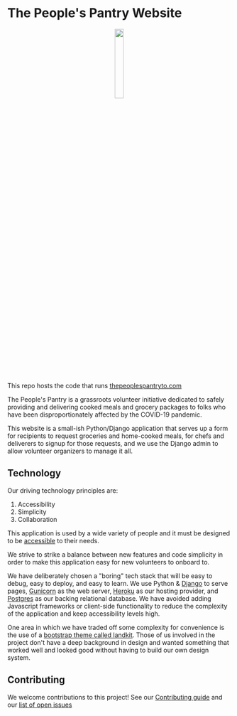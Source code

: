 # The People's Pantry Website

<p style="text-align:center">
  <a href="https://www.thepeoplespantryto.com">
    <img src="https://www.thepeoplespantryto.com/static/logo-black.png" width="20%">
  </a>
</p>

This repo hosts the code that runs [thepeoplespantryto.com](https://www.thepeoplespantryto.com)

The People's Pantry is a grassroots volunteer initiative dedicated to safely providing and delivering cooked meals and grocery packages to folks who have been disproportionately affected by the COVID-19 pandemic.

This website is a small-ish Python/Django application that serves up a form for recipients to request groceries and home-cooked meals, for chefs and deliverers to signup for those requests, and we use the Django admin to allow volunteer organizers to manage it all.

## Technology

Our driving technology principles are:

1. Accessibility
1. Simplicity
1. Collaboration

This application is used by a wide variety of people and it must be designed to be [accessible](https://www.a11yproject.com/checklist/) to their needs.

We strive to strike a balance between new features and code simplicity in order to make this application easy for new volunteers to onboard to.

We have deliberately chosen a "boring" tech stack that will be easy to debug, easy to deploy, and easy to learn. We use Python & [Django][django] to serve pages, [Gunicorn][gunicorn] as the web server, [Heroku][heroku] as our hosting provider, and [Postgres][postgres] as our backing relational database. We have avoided adding Javascript frameworks or client-side functionality to reduce the complexity of the application and keep accessibility levels high.

One area in which we have traded off some complexity for convenience is the use of a [bootstrap theme called landkit][landkit]. Those of us involved in the project don't have a deep background in design and wanted something that worked well and looked good without having to build our own design system.

## Contributing

We welcome contributions to this project! See our [Contributing guide](/contributing.md) and our [list of open issues](https://github.com/The-Peoples-Pantry/website/issues)

[django]: https://www.djangoproject.com/
[gunicorn]: https://gunicorn.org/
[heroku]: https://www.heroku.com/
[postgres]: https://www.postgresql.org/
[landkit]: https://landkit.goodthemes.co/
